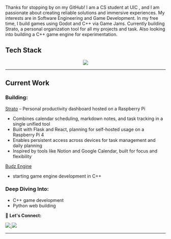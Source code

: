Thanks for stopping by on my GitHub! I am a CS student at UIC , and I am passionate about creating reliable solutions and immersive experiences. My interests are in Software Engineering and Game Development. In my free time, I build games using Godot and C++ via Game Jams. Currently building Strato, a personal organization tool for all my projects and task. Also looking into building a C++ game engine for experimentation. 

## Tech Stack  
<p align="center">
  <img src="https://skillicons.dev/icons?i=cpp,c,python,java,unity,unreal,godot,linux,git,github,docker,arduino,bitbucket,cmake,flask," />
</p>

---

## **Current Work**

### **Building:**

[Strato](https://github.com/budzskl/strato) – Personal productivity dashboard hosted on a Raspberry Pi  
- Combines calendar scheduling, markdown notes, and task tracking in a single unified tool  
- Built with Flask and React, planning for self-hosted usage on a Raspberry Pi 4  
- Enables persistent access across devices for task management and daily planning  
- Inspired by tools like Notion and Google Calendar, built for focus and flexibility

[Budz Engine](https://github.com/budzskl/budz_engine)
- starting game engine development in C++


### **Deep Diving Into:**
- C++ game development
- Python web building

🤝 **Let's Connect:**

<a href="https://www.linkedin.com/in/dawid-budz/" target="_blank">
  <img src="https://img.shields.io/badge/LinkedIn-0077B5?style=for-the-badge&logo=linkedin&logoColor=white" />
</a>
<a href="mailto:dawidbudz01@gmail.com">
  <img src="https://img.shields.io/badge/Email-D14836?style=for-the-badge&logo=gmail&logoColor=white" />
</a>

---
